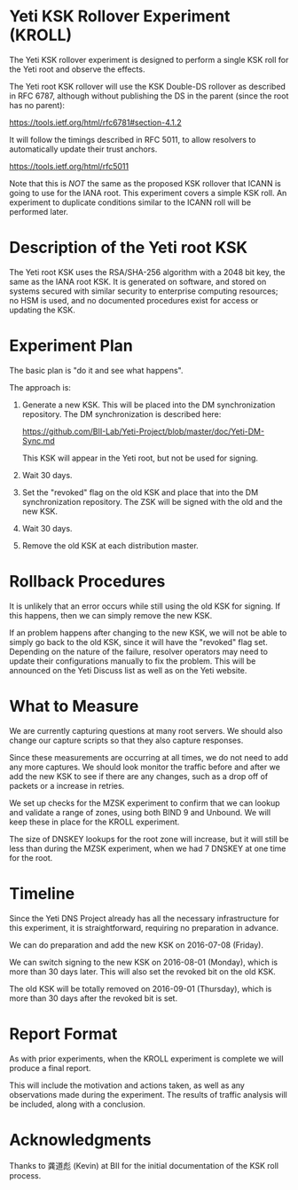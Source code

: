 Yeti KSK Rollover Experiment (KROLL)
====================================
The Yeti KSK rollover experiment is designed to perform a single KSK
roll for the Yeti root and observe the effects.

The Yeti root KSK rollover will use the KSK Double-DS rollover as
described in RFC 6787, although without publishing the DS in the
parent (since the root has no parent):

https://tools.ietf.org/html/rfc6781#section-4.1.2

It will follow the timings described in RFC 5011, to allow resolvers
to automatically update their trust anchors.

https://tools.ietf.org/html/rfc5011

Note that this is _NOT_ the same as the proposed KSK rollover that
ICANN is going to use for the IANA root. This experiment covers a
simple KSK roll. An experiment to duplicate conditions similar to the
ICANN roll will be performed later.


Description of the Yeti root KSK 
================================
The Yeti root KSK uses the RSA/SHA-256 algorithm with a 2048 bit key,
the same as the IANA root KSK. It is generated on software, and stored
on systems secured with similar security to enterprise computing
resources; no HSM is used, and no documented procedures exist for
access or updating the KSK.


Experiment Plan
===============
The basic plan is "do it and see what happens".

The approach is:

1. Generate a new KSK. This will be placed into the DM synchronization
   repository. The DM synchronization is described here:

   https://github.com/BII-Lab/Yeti-Project/blob/master/doc/Yeti-DM-Sync.md

   This KSK will appear in the Yeti root, but not be used for signing.

2. Wait 30 days.

3. Set the "revoked" flag on the old KSK and place that into the DM
   synchronization repository. The ZSK will be signed with the old and
   the new KSK.

4. Wait 30 days.

5. Remove the old KSK at each distribution master.


Rollback Procedures
===================
It is unlikely that an error occurs while still using the old KSK for
signing. If this happens, then we can simply remove the new KSK.

If an problem happens after changing to the new KSK, we will not be
able to simply go back to the old KSK, since it will have the
"revoked" flag set. Depending on the nature of the failure, resolver
operators may need to update their configurations manually to fix the
problem. This will be announced on the Yeti Discuss list as well as on
the Yeti website.


What to Measure
===============
We are currently capturing questions at many root servers. We should
also change our capture scripts so that they also capture responses.

Since these measurements are occurring at all times, we do not need to
add any more captures. We should look monitor the traffic before and
after we add the new KSK to see if there are any changes, such as a
drop off of packets or a increase in retries.

We set up checks for the MZSK experiment to confirm that we can lookup
and validate a range of zones, using both BIND 9 and Unbound. We will
keep these in place for the KROLL experiment.

The size of DNSKEY lookups for the root zone will increase, but it
will still be less than during the MZSK experiment, when we had 7
DNSKEY at one time for the root.


Timeline
========
Since the Yeti DNS Project already has all the necessary
infrastructure for this experiment, it is straightforward, requiring
no preparation in advance.

We can do preparation and add the new KSK on 2016-07-08 (Friday).

We can switch signing to the new KSK on 2016-08-01 (Monday), which is
more than 30 days later. This will also set the revoked bit on the old
KSK.

The old KSK will be totally removed on 2016-09-01 (Thursday), which is
more than 30 days after the revoked bit is set.


Report Format
=============
As with prior experiments, when the KROLL experiment is complete we
will produce a final report.

This will include the motivation and actions taken, as well as any
observations made during the experiment. The results of traffic
analysis will be included, along with a conclusion.


Acknowledgments
===============
Thanks to 龚道彪 (Kevin) at BII for the initial documentation of the
KSK roll process.
